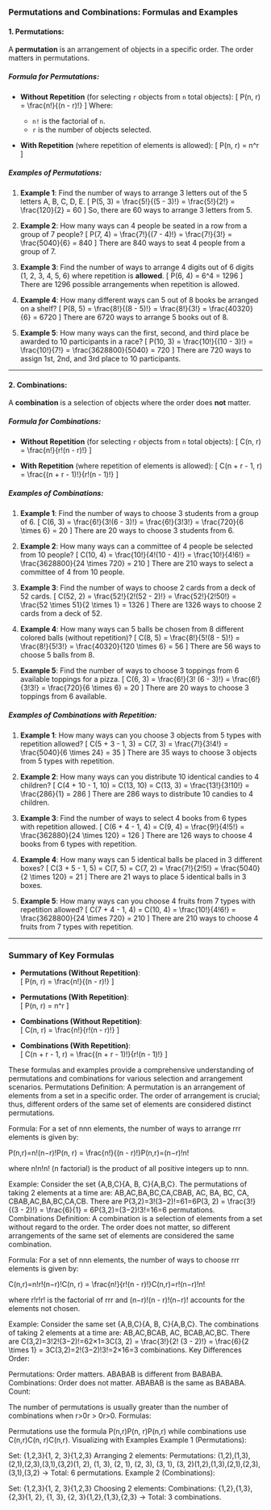 ### **Permutations and Combinations**: Formulas and Examples

#### **1. Permutations**:
A **permutation** is an arrangement of objects in a specific order. The order matters in permutations.

##### **Formula for Permutations**:
- **Without Repetition** (for selecting `r` objects from `n` total objects):
  \[
  P(n, r) = \frac{n!}{(n - r)!}
  \]
  Where:
    - `n!` is the factorial of `n`.
    - `r` is the number of objects selected.

- **With Repetition** (where repetition of elements is allowed):
  \[
  P(n, r) = n^r
  \]

##### **Examples of Permutations**:

1. **Example 1**: Find the number of ways to arrange 3 letters out of the 5 letters A, B, C, D, E.
   \[
   P(5, 3) = \frac{5!}{(5 - 3)!} = \frac{5!}{2!} = \frac{120}{2} = 60
   \]
   So, there are 60 ways to arrange 3 letters from 5.

2. **Example 2**: How many ways can 4 people be seated in a row from a group of 7 people?
   \[
   P(7, 4) = \frac{7!}{(7 - 4)!} = \frac{7!}{3!} = \frac{5040}{6} = 840
   \]
   There are 840 ways to seat 4 people from a group of 7.

3. **Example 3**: Find the number of ways to arrange 4 digits out of 6 digits (1, 2, 3, 4, 5, 6) where repetition is **allowed**.
   \[
   P(6, 4) = 6^4 = 1296
   \]
   There are 1296 possible arrangements when repetition is allowed.

4. **Example 4**: How many different ways can 5 out of 8 books be arranged on a shelf?
   \[
   P(8, 5) = \frac{8!}{(8 - 5)!} = \frac{8!}{3!} = \frac{40320}{6} = 6720
   \]
   There are 6720 ways to arrange 5 books out of 8.

5. **Example 5**: How many ways can the first, second, and third place be awarded to 10 participants in a race?
   \[
   P(10, 3) = \frac{10!}{(10 - 3)!} = \frac{10!}{7!} = \frac{3628800}{5040} = 720
   \]
   There are 720 ways to assign 1st, 2nd, and 3rd place to 10 participants.

---

#### **2. Combinations**:
A **combination** is a selection of objects where the order does **not** matter.

##### **Formula for Combinations**:
- **Without Repetition** (for selecting `r` objects from `n` total objects):
  \[
  C(n, r) = \frac{n!}{r!(n - r)!}
  \]

- **With Repetition** (where repetition of elements is allowed):
  \[
  C(n + r - 1, r) = \frac{(n + r - 1)!}{r!(n - 1)!}
  \]

##### **Examples of Combinations**:

1. **Example 1**: Find the number of ways to choose 3 students from a group of 6.
   \[
   C(6, 3) = \frac{6!}{3!(6 - 3)!} = \frac{6!}{3!3!} = \frac{720}{6 \times 6} = 20
   \]
   There are 20 ways to choose 3 students from 6.

2. **Example 2**: How many ways can a committee of 4 people be selected from 10 people?
   \[
   C(10, 4) = \frac{10!}{4!(10 - 4)!} = \frac{10!}{4!6!} = \frac{3628800}{24 \times 720} = 210
   \]
   There are 210 ways to select a committee of 4 from 10 people.

3. **Example 3**: Find the number of ways to choose 2 cards from a deck of 52 cards.
   \[
   C(52, 2) = \frac{52!}{2!(52 - 2)!} = \frac{52!}{2!50!} = \frac{52 \times 51}{2 \times 1} = 1326
   \]
   There are 1326 ways to choose 2 cards from a deck of 52.

4. **Example 4**: How many ways can 5 balls be chosen from 8 different colored balls (without repetition)?
   \[
   C(8, 5) = \frac{8!}{5!(8 - 5)!} = \frac{8!}{5!3!} = \frac{40320}{120 \times 6} = 56
   \]
   There are 56 ways to choose 5 balls from 8.

5. **Example 5**: Find the number of ways to choose 3 toppings from 6 available toppings for a pizza.
   \[
   C(6, 3) = \frac{6!}{3! (6 - 3)!} = \frac{6!}{3!3!} = \frac{720}{6 \times 6} = 20
   \]
   There are 20 ways to choose 3 toppings from 6 available.

##### **Examples of Combinations with Repetition**:

1. **Example 1**: How many ways can you choose 3 objects from 5 types with repetition allowed?
   \[
   C(5 + 3 - 1, 3) = C(7, 3) = \frac{7!}{3!4!} = \frac{5040}{6 \times 24} = 35
   \]
   There are 35 ways to choose 3 objects from 5 types with repetition.

2. **Example 2**: How many ways can you distribute 10 identical candies to 4 children?
   \[
   C(4 + 10 - 1, 10) = C(13, 10) = C(13, 3) = \frac{13!}{3!10!} = \frac{286}{1} = 286
   \]
   There are 286 ways to distribute 10 candies to 4 children.

3. **Example 3**: Find the number of ways to select 4 books from 6 types with repetition allowed.
   \[
   C(6 + 4 - 1, 4) = C(9, 4) = \frac{9!}{4!5!} = \frac{362880}{24 \times 120} = 126
   \]
   There are 126 ways to choose 4 books from 6 types with repetition.

4. **Example 4**: How many ways can 5 identical balls be placed in 3 different boxes?
   \[
   C(3 + 5 - 1, 5) = C(7, 5) = C(7, 2) = \frac{7!}{2!5!} = \frac{5040}{2 \times 120} = 21
   \]
   There are 21 ways to place 5 identical balls in 3 boxes.

5. **Example 5**: How many ways can you choose 4 fruits from 7 types with repetition allowed?
   \[
   C(7 + 4 - 1, 4) = C(10, 4) = \frac{10!}{4!6!} = \frac{3628800}{24 \times 720} = 210
   \]
   There are 210 ways to choose 4 fruits from 7 types with repetition.

---

### Summary of Key Formulas

- **Permutations (Without Repetition)**:  
  \[
  P(n, r) = \frac{n!}{(n - r)!}
  \]

- **Permutations (With Repetition)**:  
  \[
  P(n, r) = n^r
  \]

- **Combinations (Without Repetition)**:  
  \[
  C(n, r) = \frac{n!}{r!(n - r)!}
  \]

- **Combinations (With Repetition)**:  
  \[
  C(n + r - 1, r) = \frac{(n + r - 1)!}{r!(n - 1)!}
  \]

These formulas and examples provide a comprehensive understanding of permutations and combinations for various selection and arrangement scenarios.
Permutations
Definition: A permutation is an arrangement of elements from a set in a specific order. The order of arrangement is crucial; thus, different orders of the same set of elements are considered distinct permutations.

Formula: For a set of nnn elements, the number of ways to arrange rrr elements is given by:

P(n,r)=n!(n−r)!P(n, r) = \frac{n!}{(n - r)!}P(n,r)=(n−r)!n!​

where n!n!n! (n factorial) is the product of all positive integers up to nnn.

Example:
Consider the set {A,B,C}{A, B, C}{A,B,C}.
The permutations of taking 2 elements at a time are: AB,AC,BA,BC,CA,CBAB, AC, BA, BC, CA, CBAB,AC,BA,BC,CA,CB.
There are P(3,2)=3!(3−2)!=61=6P(3, 2) = \frac{3!}{(3 - 2)!} = \frac{6}{1} = 6P(3,2)=(3−2)!3!​=16​=6 permutations.
Combinations
Definition: A combination is a selection of elements from a set without regard to the order. The order does not matter, so different arrangements of the same set of elements are considered the same combination.

Formula: For a set of nnn elements, the number of ways to choose rrr elements is given by:

C(n,r)=n!r!(n−r)!C(n, r) = \frac{n!}{r!(n - r)!}C(n,r)=r!(n−r)!n!​

where r!r!r! is the factorial of rrr and (n−r)!(n - r)!(n−r)! accounts for the elements not chosen.

Example:
Consider the same set {A,B,C}{A, B, C}{A,B,C}.
The combinations of taking 2 elements at a time are: AB,AC,BCAB, AC, BCAB,AC,BC.
There are C(3,2)=3!2!(3−2)!=62×1=3C(3, 2) = \frac{3!}{2! (3 - 2)!} = \frac{6}{2 \times 1} = 3C(3,2)=2!(3−2)!3!​=2×16​=3 combinations.
Key Differences
Order:

Permutations: Order matters. ABABAB is different from BABABA.
Combinations: Order does not matter. ABABAB is the same as BABABA.
Count:

The number of permutations is usually greater than the number of combinations when r>0r > 0r>0.
Formulas:

Permutations use the formula P(n,r)P(n, r)P(n,r) while combinations use C(n,r)C(n, r)C(n,r).
Visualizing with Examples
Example 1 (Permutations):

Set: {1,2,3}{1, 2, 3}{1,2,3}
Arranging 2 elements:
Permutations: (1,2),(1,3),(2,1),(2,3),(3,1),(3,2)(1, 2), (1, 3), (2, 1), (2, 3), (3, 1), (3, 2)(1,2),(1,3),(2,1),(2,3),(3,1),(3,2) → Total: 6 permutations.
Example 2 (Combinations):

Set: {1,2,3}{1, 2, 3}{1,2,3}
Choosing 2 elements:
Combinations: {1,2},{1,3},{2,3}{1, 2}, {1, 3}, {2, 3}{1,2},{1,3},{2,3} → Total: 3 combinations.